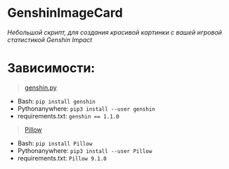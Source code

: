# GenshinImageCard

_Небольшой скрипт, для создания красивой картинки с вашей игровой статистикой Genshin Impact_

# Зависимости:
> [genshin.py](https://github.com/thesadru/genshin.py/)
* Bash: `pip install genshin`
* Pythonanywhere: `pip3 install --user genshin`
* requirements.txt: `genshin == 1.1.0`

> [Pillow](https://pypi.org/project/Pillow/)
* Bash: `pip install Pillow`
* Pythonanywhere: `pip3 install --user Pillow`
* requirements.txt: `Pillow 9.1.0`


